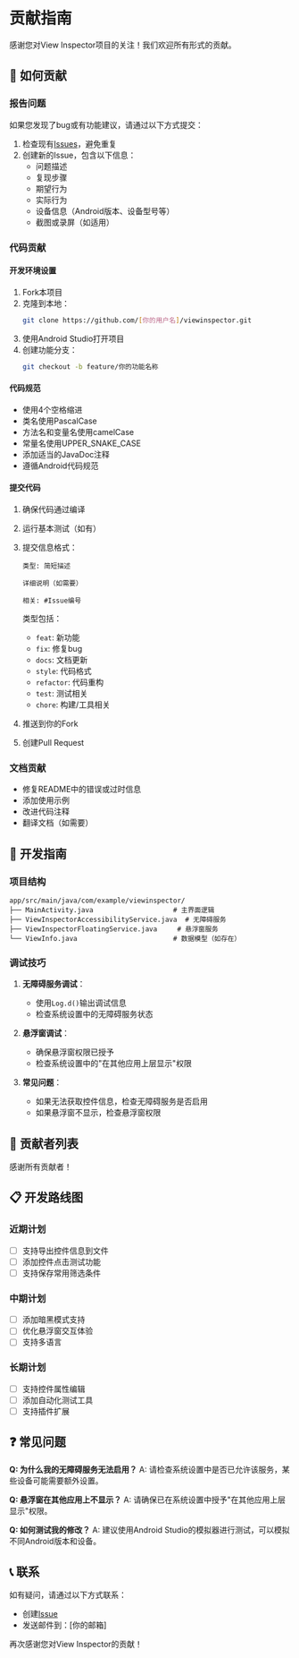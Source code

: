 # 贡献指南

感谢您对View Inspector项目的关注！我们欢迎所有形式的贡献。

## 🚀 如何贡献

### 报告问题

如果您发现了bug或有功能建议，请通过以下方式提交：

1. 检查现有[Issues]([项目Issues地址])，避免重复
2. 创建新的Issue，包含以下信息：
   - 问题描述
   - 复现步骤
   - 期望行为
   - 实际行为
   - 设备信息（Android版本、设备型号等）
   - 截图或录屏（如适用）

### 代码贡献

#### 开发环境设置

1. Fork本项目
2. 克隆到本地：
   ```bash
   git clone https://github.com/[你的用户名]/viewinspector.git
   ```
3. 使用Android Studio打开项目
4. 创建功能分支：
   ```bash
   git checkout -b feature/你的功能名称
   ```

#### 代码规范

- 使用4个空格缩进
- 类名使用PascalCase
- 方法名和变量名使用camelCase
- 常量名使用UPPER_SNAKE_CASE
- 添加适当的JavaDoc注释
- 遵循Android代码规范

#### 提交代码

1. 确保代码通过编译
2. 运行基本测试（如有）
3. 提交信息格式：
   ```
   类型: 简短描述
   
   详细说明（如需要）
   
   相关: #Issue编号
   ```

   类型包括：
   - `feat`: 新功能
   - `fix`: 修复bug
   - `docs`: 文档更新
   - `style`: 代码格式
   - `refactor`: 代码重构
   - `test`: 测试相关
   - `chore`: 构建/工具相关

4. 推送到你的Fork
5. 创建Pull Request

### 文档贡献

- 修复README中的错误或过时信息
- 添加使用示例
- 改进代码注释
- 翻译文档（如需要）

## 📝 开发指南

### 项目结构

```
app/src/main/java/com/example/viewinspector/
├── MainActivity.java                    # 主界面逻辑
├── ViewInspectorAccessibilityService.java  # 无障碍服务
├── ViewInspectorFloatingService.java     # 悬浮窗服务
└── ViewInfo.java                        # 数据模型（如存在）
```

### 调试技巧

1. **无障碍服务调试**：
   - 使用`Log.d()`输出调试信息
   - 检查系统设置中的无障碍服务状态

2. **悬浮窗调试**：
   - 确保悬浮窗权限已授予
   - 检查系统设置中的"在其他应用上层显示"权限

3. **常见问题**：
   - 如果无法获取控件信息，检查无障碍服务是否启用
   - 如果悬浮窗不显示，检查悬浮窗权限

## 🎯 贡献者列表

感谢所有贡献者！

<!-- 贡献者列表将自动更新 -->

## 📋 开发路线图

### 近期计划
- [ ] 支持导出控件信息到文件
- [ ] 添加控件点击测试功能
- [ ] 支持保存常用筛选条件

### 中期计划
- [ ] 添加暗黑模式支持
- [ ] 优化悬浮窗交互体验
- [ ] 支持多语言

### 长期计划
- [ ] 支持控件属性编辑
- [ ] 添加自动化测试工具
- [ ] 支持插件扩展

## ❓ 常见问题

**Q: 为什么我的无障碍服务无法启用？**
A: 请检查系统设置中是否已允许该服务，某些设备可能需要额外设置。

**Q: 悬浮窗在其他应用上不显示？**
A: 请确保已在系统设置中授予"在其他应用上层显示"权限。

**Q: 如何测试我的修改？**
A: 建议使用Android Studio的模拟器进行测试，可以模拟不同Android版本和设备。

## 📞 联系

如有疑问，请通过以下方式联系：
- 创建[Issue]([项目Issues地址])
- 发送邮件到：[你的邮箱]

再次感谢您对View Inspector的贡献！